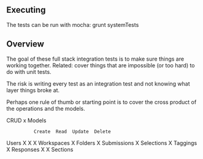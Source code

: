 ## Executing


The tests can be run with mocha:
  grunt systemTests

## Overview

The goal of these full stack integration tests is to make sure things are working together.  Related: cover things that are impossible (or too hard) to do with unit tests.

The risk is writing every test as an integration test and not knowing what layer things broke at.

Perhaps one rule of thumb or starting point is to cover the cross product of the operations and the models.

CRUD x Models

              Create  Read  Update  Delete
Users            X    X       X
Workspaces            X
Folders               X
Submissions           X
Selections            X
Taggings              X
Responses        X    X
Sections